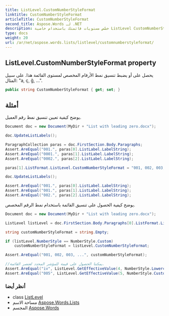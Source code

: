 ```yaml
---
title: ListLevel.CustomNumberStyleFormat
linktitle: CustomNumberStyleFormat
articleTitle: CustomNumberStyleFormat
second_title: Aspose.Words لـ .NET
description: خصّص مستويات قائمتك باستخدام خاصية ListLevel CustomNumberStyleFormat. حدّد تنسيقات أرقام فريدة بسهولة لتحسين تنسيق المستندات.
type: docs
weight: 20
url: /ar/net/aspose.words.lists/listlevel/customnumberstyleformat/
---
```

## ListLevel.CustomNumberStyleFormat property

يحصل على أو يضبط تنسيق نمط الأرقام المخصص لمستوى القائمة هذا. على سبيل المثال: "a, ç, ĝ, ...".

```csharp
public string CustomNumberStyleFormat { get; set; }
```

## أمثلة

يوضح كيفية تعيين تنسيق نمط رقم العميل.

```csharp
Document doc = new Document(MyDir + "List with leading zero.docx");

doc.UpdateListLabels();

ParagraphCollection paras = doc.FirstSection.Body.Paragraphs;
Assert.AreEqual("001.", paras[0].ListLabel.LabelString);
Assert.AreEqual("0001.", paras[1].ListLabel.LabelString);
Assert.AreEqual("0002.", paras[2].ListLabel.LabelString);

paras[1].ListFormat.ListLevel.CustomNumberStyleFormat = "001, 002, 003, ...";

doc.UpdateListLabels();

Assert.AreEqual("001.", paras[0].ListLabel.LabelString);
Assert.AreEqual("001.", paras[1].ListLabel.LabelString);
Assert.AreEqual("002.", paras[2].ListLabel.LabelString);
```

يوضح كيفية الحصول على تنسيق القائمة باستخدام نمط الرقم المخصص.

```csharp
Document doc = new Document(MyDir + "List with leading zero.docx");

ListLevel listLevel = doc.FirstSection.Body.Paragraphs[0].ListFormat.ListLevel;

string customNumberStyleFormat = string.Empty;

if (listLevel.NumberStyle == NumberStyle.Custom)
    customNumberStyleFormat = listLevel.CustomNumberStyleFormat;

Assert.AreEqual("001, 002, 003, ...", customNumberStyleFormat);

//يمكننا الحصول على قيمة للمؤشر المحدد لعنصر القائمة.
Assert.AreEqual("iv", ListLevel.GetEffectiveValue(4, NumberStyle.LowercaseRoman, null));
Assert.AreEqual("005", ListLevel.GetEffectiveValue(5, NumberStyle.Custom, customNumberStyleFormat));
```

### أنظر أيضا

* class [ListLevel](../)
* مساحة الاسم [Aspose.Words.Lists](../../../aspose.words.lists/)
* المجسم [Aspose.Words](../../../)
